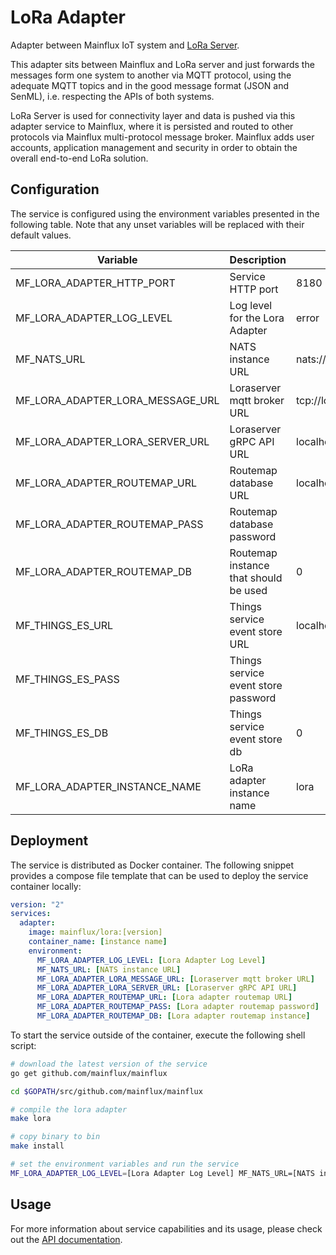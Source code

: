 # LoRa Adapter
Adapter between Mainflux IoT system and [LoRa Server](https://github.com/brocaar/loraserver).

This adapter sits between Mainflux and LoRa server and just forwards the messages form one system to another via MQTT protocol, using the adequate MQTT topics and in the good message format (JSON and SenML), i.e. respecting the APIs of both systems.

LoRa Server is used for connectivity layer and data is pushed via this adapter service to Mainflux, where it is persisted and routed to other protocols via Mainflux multi-protocol message broker. Mainflux adds user accounts, application management and security in order to obtain the overall end-to-end LoRa solution.

## Configuration

The service is configured using the environment variables presented in the
following table. Note that any unset variables will be replaced with their
default values.

| Variable                         | Description                           | Default               |
|----------------------------------|---------------------------------------|-----------------------|
| MF_LORA_ADAPTER_HTTP_PORT        | Service HTTP port                     | 8180                  |
| MF_LORA_ADAPTER_LOG_LEVEL        | Log level for the Lora Adapter        | error                 |
| MF_NATS_URL                      | NATS instance URL                     | nats://localhost:4222 |
| MF_LORA_ADAPTER_LORA_MESSAGE_URL | Loraserver mqtt broker URL            | tcp://localhost:1883  |
| MF_LORA_ADAPTER_LORA_SERVER_URL  | Loraserver gRPC API URL               | localhost:8080        |
| MF_LORA_ADAPTER_ROUTEMAP_URL     | Routemap database URL                 | localhost:6379        |
| MF_LORA_ADAPTER_ROUTEMAP_PASS    | Routemap database password            |                       |
| MF_LORA_ADAPTER_ROUTEMAP_DB      | Routemap instance that should be used | 0                     |
| MF_THINGS_ES_URL                 | Things service event store URL        | localhost:6379        |
| MF_THINGS_ES_PASS                | Things service event store password   |                       |
| MF_THINGS_ES_DB                  | Things service event store db         | 0                     |
| MF_LORA_ADAPTER_INSTANCE_NAME    | LoRa adapter instance name            | lora                  |

## Deployment

The service is distributed as Docker container. The following snippet provides
a compose file template that can be used to deploy the service container locally:

```yaml
version: "2"
services:
  adapter:
    image: mainflux/lora:[version]
    container_name: [instance name]
    environment:
      MF_LORA_ADAPTER_LOG_LEVEL: [Lora Adapter Log Level]
      MF_NATS_URL: [NATS instance URL]
      MF_LORA_ADAPTER_LORA_MESSAGE_URL: [Loraserver mqtt broker URL]
      MF_LORA_ADAPTER_LORA_SERVER_URL: [Loraserver gRPC API URL]
      MF_LORA_ADAPTER_ROUTEMAP_URL: [Lora adapter routemap URL]
      MF_LORA_ADAPTER_ROUTEMAP_PASS: [Lora adapter routemap password]
      MF_LORA_ADAPTER_ROUTEMAP_DB: [Lora adapter routemap instance]
```

To start the service outside of the container, execute the following shell script:

```bash
# download the latest version of the service
go get github.com/mainflux/mainflux

cd $GOPATH/src/github.com/mainflux/mainflux

# compile the lora adapter
make lora

# copy binary to bin
make install

# set the environment variables and run the service
MF_LORA_ADAPTER_LOG_LEVEL=[Lora Adapter Log Level] MF_NATS_URL=[NATS instance URL] MF_LORA_ADAPTER_LORA_MESSAGE_URL=[Loraserver mqtt broker URL] MF_LORA_ADAPTER_LORA_SERVER_URL=[Loraserver gRPC API URL] MF_LORA_ADAPTER_ROUTEMAP_URL=[Lora adapter routemap URL] MF_LORA_ADAPTER_ROUTEMAP_PASS=[Lora adapter routemap password] MF_LORA_ADAPTER_ROUTEMAP_DB=[Lora adapter routemap instance] $GOBIN/mainflux-lora
```

## Usage

For more information about service capabilities and its usage, please check out
the [API documentation](swagger.yaml).
